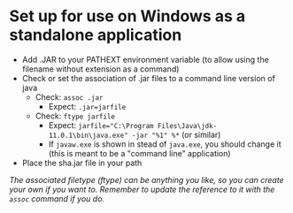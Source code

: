 # Set up for use on Windows as a standalone application
* Add .JAR to your PATHEXT environment variable (to allow using the filename without extension as a command)
* Check or set the association of .jar files to a command line version of java
  * Check: `assoc .jar`
    * Expect: `.jar=jarfile`
  * Check: `ftype jarfile`
    * Expect: `jarfile="C:\Program Files\Java\jdk-11.0.1\bin\java.exe" -jar "%1" %*`
    (or similar)
    * If `javaw.exe` is shown in stead of `java.exe`, you should change it (this is meant to be a "command line" application)
* Place the sha.jar file in your path

_The associated filetype (ftype) can be anything you like, so you can create your own if you want to. Remember to update the reference to it with the `assoc` command if you do._
